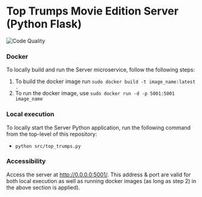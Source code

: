 # Top Trumps Movie Edition Server (Python Flask)
![Code Quality](https://github.com/kaushik-rohit/top-trumps-server/workflows/Code%20Quality/badge.svg)
### Docker
To locally build and run the Server microservice, follow the following steps:

1) To build the docker image run ``sudo docker build -t image_name:latest .``
2) To run the docker image, use ``sudo docker run -d -p 5001:5001 image_name``

### Local execution
To locally start the Server Python application, run the following command from the top-level of this repository:
- ``python src/top_trumps.py``

### Accessibility
Access the server at http://0.0.0.0:5001/. This address & port are valid for both local execution as well as running docker images (as long as step 2) in the above section is applied).
